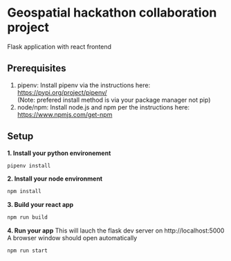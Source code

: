 # Geospatial hackathon collaboration project
Flask application with react frontend

## Prerequisites
1. pipenv: Install pipenv via the instructions here:
https://pypi.org/project/pipenv/  
(Note: prefered install method is via your package manager not pip)  
2. node/npm: Install node.js and npm per the instructions here:  
https://www.npmjs.com/get-npm  

## Setup
__1. Install your python environement__
```bash
pipenv install
```

__2. Install your node environment__
```bash
npm install
```

__3. Build your react app__
```bash
npm run build
```

__4. Run your app__
This will lauch the flask dev server on http://localhost:5000
A browser window should open automatically
```bash
npm run start
```

